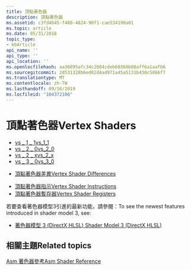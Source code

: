 ```yaml
---
title: 頂點著色器
description: 頂點著色器
ms.assetid: c3fd4645-f488-4824-90f1-cae534190a01
ms.topic: article
ms.date: 05/31/2018
topic_type:
- kbArticle
api_name: ''
api_type: ''
api_location: ''
ms.openlocfilehash: aa36895afc34c2604cdeb60366b08aff6a1aafb6
ms.sourcegitcommit: 2d531328b6ed82d4ad971a45a5131b430c5866f7
ms.translationtype: MT
ms.contentlocale: zh-TW
ms.lasthandoff: 09/16/2019
ms.locfileid: "104372186"
---
```

# <a name="vertex-shaders"></a><span data-ttu-id="0592f-103">頂點著色器</span><span class="sxs-lookup"><span data-stu-id="0592f-103">Vertex Shaders</span></span>

-   [<span data-ttu-id="0592f-104">vs \_ 1 \_ 1</span><span class="sxs-lookup"><span data-stu-id="0592f-104">vs\_1\_1</span></span>](dx9-graphics-reference-asm-vs-1-1.md)
-   [<span data-ttu-id="0592f-105">vs \_ 2 \_ 0</span><span class="sxs-lookup"><span data-stu-id="0592f-105">vs\_2\_0</span></span>](dx9-graphics-reference-asm-vs-2-0.md)
-   [<span data-ttu-id="0592f-106">vs \_ 2 \_ x</span><span class="sxs-lookup"><span data-stu-id="0592f-106">vs\_2\_x</span></span>](dx9-graphics-reference-asm-vs-2-x.md)
-   [<span data-ttu-id="0592f-107">vs \_ 3 \_ 0</span><span class="sxs-lookup"><span data-stu-id="0592f-107">vs\_3\_0</span></span>](dx9-graphics-reference-asm-vs-3-0.md)

<!-- -->

-   [<span data-ttu-id="0592f-108">頂點著色器差異</span><span class="sxs-lookup"><span data-stu-id="0592f-108">Vertex Shader Differences</span></span>](dx9-graphics-reference-asm-vs-differences.md)

<!-- -->

-   [<span data-ttu-id="0592f-109">頂點著色器指示</span><span class="sxs-lookup"><span data-stu-id="0592f-109">Vertex Shader Instructions</span></span>](dx9-graphics-reference-asm-vs-instructions.md)
-   [<span data-ttu-id="0592f-110">頂點著色器暫存器</span><span class="sxs-lookup"><span data-stu-id="0592f-110">Vertex Shader Registers</span></span>](dx9-graphics-reference-asm-vs-registers.md)

<span data-ttu-id="0592f-111">若要查看著色器模型3引進的最新功能，請參閱：</span><span class="sxs-lookup"><span data-stu-id="0592f-111">To see the newest features introduced in shader model 3, see:</span></span>

-   [<span data-ttu-id="0592f-112">著色器模型 3 (DirectX HLSL) </span><span class="sxs-lookup"><span data-stu-id="0592f-112">Shader Model 3 (DirectX HLSL)</span></span>](shader-model-3.md)

## <a name="related-topics"></a><span data-ttu-id="0592f-113">相關主題</span><span class="sxs-lookup"><span data-stu-id="0592f-113">Related topics</span></span>

<dl> <dt>

[<span data-ttu-id="0592f-114">Asm 著色器參考</span><span class="sxs-lookup"><span data-stu-id="0592f-114">Asm Shader Reference</span></span>](dx9-graphics-reference-asm.md)
</dt> </dl>

 

 




